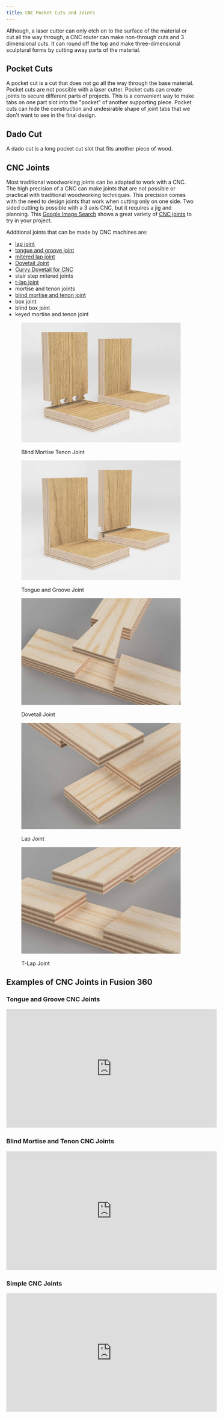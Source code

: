 ```yaml
---
title: CNC Pocket Cuts and Joints
---
```


Although, a laser cutter can only etch on to the surface of the material or cut all the way through, a CNC router can make non-through cuts and 3 dimensional cuts. It can round off the top and make three-dimensional sculptural forms by cutting away parts of the material.

## Pocket Cuts

A pocket cut is a cut that does not go all the way through the base material. Pocket cuts are not possible with a laser cutter. Pocket cuts can create joints to secure different parts of projects. This is a convenient way to make tabs on one part slot into the "pocket" of another supporting piece. Pocket cuts can hide the construction and undesirable shape of joint tabs that we don't want to see in the final design.

## Dado Cut

A dado cut is a long pocket cut slot that fits another piece of wood.

## CNC Joints

Most traditional woodworking joints can be adapted to work with a CNC. The high precision of a CNC can make joints that are not possible or practical with traditional woodworking techniques. This precision comes with the need to design joints that work when cutting only on one side. Two sided cutting is possible with a 3 axis CNC, but it requires a jig and planning. This [Google Image Search](https://google.com/search?q=cnc+joints&tbm=isch) shows a great variety of [CNC joints](https://google.com/search?q=cnc+joints&tbm=isch) to try in your project.

Additional joints that can be made by CNC machines are:

- [lap joint](https://youtu.be/O5IR9pr9vdo?t=89)
- [tongue and groove joint](https://youtu.be/BA_oj65hh74)
- [mitered lap joint](https://youtu.be/O5IR9pr9vdo?t=218)
- [Dovetail Joint](https://youtu.be/O5IR9pr9vdo?t=470)
- [Curvy Dovetail for CNC](https://youtu.be/O5IR9pr9vdo?t=690)
- stair step mitered joints
- [t-lap joint](https://youtu.be/O5IR9pr9vdo?t=340)
- mortise and tenon joints
- [blind mortise and tenon joint](https://youtu.be/Pr7YYYhvJxY)
- box joint
- blind box joint
- keyed mortise and tenon joint

<div class="gallery-grid">

<figure>

[![Blind Mortise Tenon Joint](2023-cnc-blind-mortise-tenon-joint.jpg)](2023-cnc-blind-mortise-tenon-joint.png)

<figcaption>

Blind Mortise Tenon Joint

</figcaption>
</figure>

<figure>

[![Tongue and Groove Joint](2023-cnc-tongue-and-groove-joint.jpg)](2023-cnc-tongue-and-groove-joint.png)

<figcaption>

Tongue and Groove Joint

</figcaption>
</figure>

<figure>

[![Dovetail Joint](2022-cnc-dovetail-joint.jpg)](2022-cnc-dovetail-joint.jpg)

<figcaption>

Dovetail Joint

</figcaption>
</figure>

<figure>

[![Lap Joint](2022-cnc-lap-joint.jpg)](2022-cnc-lap-joint.jpg)

<figcaption>

Lap Joint

</figcaption>
</figure>

<figure>

[![T-Lap Joint](2022-cnc-t-lap-joint.jpg)](2022-cnc-t-lap-joint.jpg)

<figcaption>

T-Lap Joint

</figcaption>
</figure>

</div>

## Examples of CNC Joints in Fusion 360

<div class="video-grid">

<div class="video-card">

### Tongue and Groove CNC Joints

<div class="iframe-16-9-container"><iframe class="youTubeIframe"  src="https://www.youtube.com/embed/BA_oj65hh74?rel=0" width="560" height="315" frameborder="0" allowfullscreen="allowfullscreen"></iframe>
</div>
</div>

<div class="video-card">

### Blind Mortise and Tenon CNC Joints

<div class="iframe-16-9-container"><iframe class="youTubeIframe"  src="https://www.youtube.com/embed/Pr7YYYhvJxY?rel=0" width="560" height="315" frameborder="0" allowfullscreen="allowfullscreen"></iframe>
</div>
</div>
<div class="video-card">

### Simple CNC Joints

<div class="iframe-16-9-container"><iframe class="youTubeIframe"  src="https://www.youtube.com/embed/O5IR9pr9vdo?rel=0" width="560" height="315" frameborder="0" allowfullscreen="allowfullscreen"></iframe>
</div>
</div>

</div>
